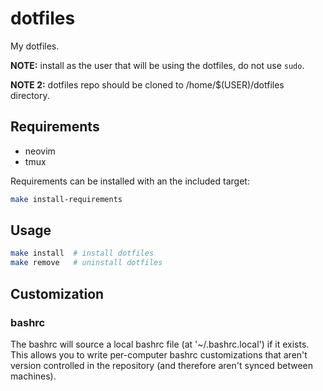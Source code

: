 # dotfiles
My dotfiles.

**NOTE:** install as the user that will be using the dotfiles, do not use `sudo`.

**NOTE 2:** dotfiles repo should be cloned to /home/$(USER)/dotfiles directory.

## Requirements
* neovim
* tmux

Requirements can be installed with an the included target:
```bash
make install-requirements
```

## Usage
```bash
make install  # install dotfiles
make remove   # uninstall dotfiles
```

## Customization
### bashrc
The bashrc will source a local bashrc file (at '~/.bashrc.local') if it exists. This allows you to write per-computer bashrc customizations that aren't version controlled in the repository (and therefore aren't synced between machines).
